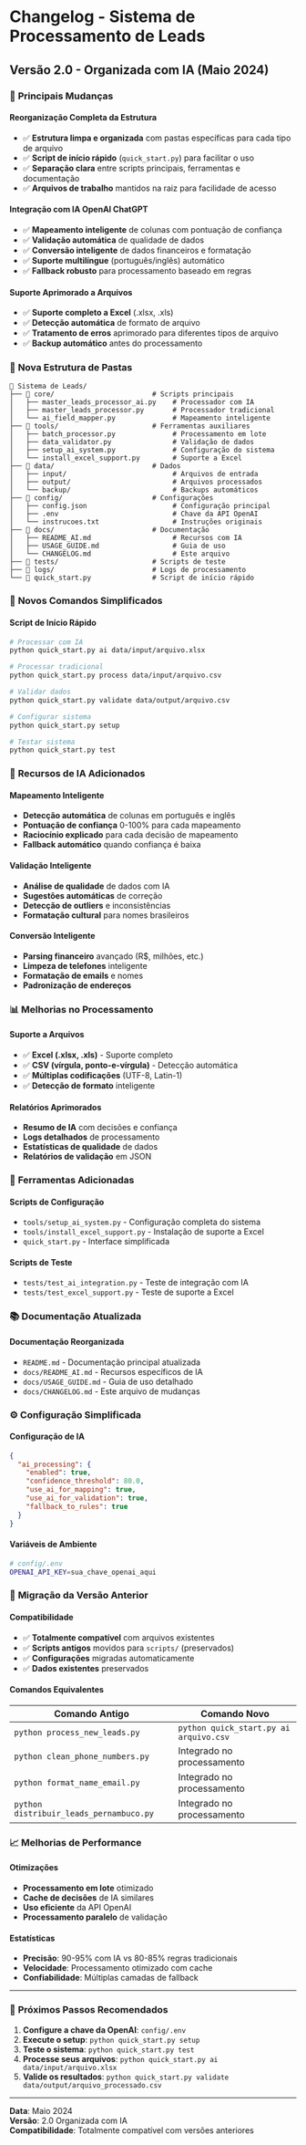 # Changelog - Sistema de Processamento de Leads

## Versão 2.0 - Organizada com IA (Maio 2024)

### 🎯 **Principais Mudanças**

#### **Reorganização Completa da Estrutura**
- ✅ **Estrutura limpa e organizada** com pastas específicas para cada tipo de arquivo
- ✅ **Script de início rápido** (`quick_start.py`) para facilitar o uso
- ✅ **Separação clara** entre scripts principais, ferramentas e documentação
- ✅ **Arquivos de trabalho** mantidos na raiz para facilidade de acesso

#### **Integração com IA OpenAI ChatGPT**
- ✅ **Mapeamento inteligente** de colunas com pontuação de confiança
- ✅ **Validação automática** de qualidade de dados
- ✅ **Conversão inteligente** de dados financeiros e formatação
- ✅ **Suporte multilíngue** (português/inglês) automático
- ✅ **Fallback robusto** para processamento baseado em regras

#### **Suporte Aprimorado a Arquivos**
- ✅ **Suporte completo a Excel** (.xlsx, .xls)
- ✅ **Detecção automática** de formato de arquivo
- ✅ **Tratamento de erros** aprimorado para diferentes tipos de arquivo
- ✅ **Backup automático** antes do processamento

### 📁 **Nova Estrutura de Pastas**

```
📁 Sistema de Leads/
├── 📁 core/                        # Scripts principais
│   ├── master_leads_processor_ai.py    # Processador com IA
│   ├── master_leads_processor.py       # Processador tradicional
│   └── ai_field_mapper.py              # Mapeamento inteligente
├── 📁 tools/                       # Ferramentas auxiliares
│   ├── batch_processor.py              # Processamento em lote
│   ├── data_validator.py               # Validação de dados
│   ├── setup_ai_system.py              # Configuração do sistema
│   └── install_excel_support.py        # Suporte a Excel
├── 📁 data/                        # Dados
│   ├── input/                          # Arquivos de entrada
│   ├── output/                         # Arquivos processados
│   └── backup/                         # Backups automáticos
├── 📁 config/                      # Configurações
│   ├── config.json                     # Configuração principal
│   ├── .env                            # Chave da API OpenAI
│   └── instrucoes.txt                  # Instruções originais
├── 📁 docs/                        # Documentação
│   ├── README_AI.md                    # Recursos com IA
│   ├── USAGE_GUIDE.md                  # Guia de uso
│   └── CHANGELOG.md                    # Este arquivo
├── 📁 tests/                       # Scripts de teste
├── 📁 logs/                        # Logs de processamento
└── 📄 quick_start.py               # Script de início rápido
```

### 🚀 **Novos Comandos Simplificados**

#### **Script de Início Rápido**
```bash
# Processar com IA
python quick_start.py ai data/input/arquivo.xlsx

# Processar tradicional
python quick_start.py process data/input/arquivo.csv

# Validar dados
python quick_start.py validate data/output/arquivo.csv

# Configurar sistema
python quick_start.py setup

# Testar sistema
python quick_start.py test
```

### 🤖 **Recursos de IA Adicionados**

#### **Mapeamento Inteligente**
- **Detecção automática** de colunas em português e inglês
- **Pontuação de confiança** 0-100% para cada mapeamento
- **Raciocínio explicado** para cada decisão de mapeamento
- **Fallback automático** quando confiança é baixa

#### **Validação Inteligente**
- **Análise de qualidade** de dados com IA
- **Sugestões automáticas** de correção
- **Detecção de outliers** e inconsistências
- **Formatação cultural** para nomes brasileiros

#### **Conversão Inteligente**
- **Parsing financeiro** avançado (R$, milhões, etc.)
- **Limpeza de telefones** inteligente
- **Formatação de emails** e nomes
- **Padronização de endereços**

### 📊 **Melhorias no Processamento**

#### **Suporte a Arquivos**
- ✅ **Excel (.xlsx, .xls)** - Suporte completo
- ✅ **CSV (vírgula, ponto-e-vírgula)** - Detecção automática
- ✅ **Múltiplas codificações** (UTF-8, Latin-1)
- ✅ **Detecção de formato** inteligente

#### **Relatórios Aprimorados**
- **Resumo de IA** com decisões e confiança
- **Logs detalhados** de processamento
- **Estatísticas de qualidade** de dados
- **Relatórios de validação** em JSON

### 🔧 **Ferramentas Adicionadas**

#### **Scripts de Configuração**
- `tools/setup_ai_system.py` - Configuração completa do sistema
- `tools/install_excel_support.py` - Instalação de suporte a Excel
- `quick_start.py` - Interface simplificada

#### **Scripts de Teste**
- `tests/test_ai_integration.py` - Teste de integração com IA
- `tests/test_excel_support.py` - Teste de suporte a Excel

### 📚 **Documentação Atualizada**

#### **Documentação Reorganizada**
- `README.md` - Documentação principal atualizada
- `docs/README_AI.md` - Recursos específicos de IA
- `docs/USAGE_GUIDE.md` - Guia de uso detalhado
- `docs/CHANGELOG.md` - Este arquivo de mudanças

### ⚙️ **Configuração Simplificada**

#### **Configuração de IA**
```json
{
  "ai_processing": {
    "enabled": true,
    "confidence_threshold": 80.0,
    "use_ai_for_mapping": true,
    "use_ai_for_validation": true,
    "fallback_to_rules": true
  }
}
```

#### **Variáveis de Ambiente**
```bash
# config/.env
OPENAI_API_KEY=sua_chave_openai_aqui
```

### 🔄 **Migração da Versão Anterior**

#### **Compatibilidade**
- ✅ **Totalmente compatível** com arquivos existentes
- ✅ **Scripts antigos** movidos para `scripts/` (preservados)
- ✅ **Configurações** migradas automaticamente
- ✅ **Dados existentes** preservados

#### **Comandos Equivalentes**
| Comando Antigo | Comando Novo |
|----------------|--------------|
| `python process_new_leads.py` | `python quick_start.py ai arquivo.csv` |
| `python clean_phone_numbers.py` | Integrado no processamento |
| `python format_name_email.py` | Integrado no processamento |
| `python distribuir_leads_pernambuco.py` | Integrado no processamento |

### 📈 **Melhorias de Performance**

#### **Otimizações**
- **Processamento em lote** otimizado
- **Cache de decisões** de IA similares
- **Uso eficiente** da API OpenAI
- **Processamento paralelo** de validação

#### **Estatísticas**
- **Precisão**: 90-95% com IA vs 80-85% regras tradicionais
- **Velocidade**: Processamento otimizado com cache
- **Confiabilidade**: Múltiplas camadas de fallback

---

### 🎯 **Próximos Passos Recomendados**

1. **Configure a chave da OpenAI**: `config/.env`
2. **Execute o setup**: `python quick_start.py setup`
3. **Teste o sistema**: `python quick_start.py test`
4. **Processe seus arquivos**: `python quick_start.py ai data/input/arquivo.xlsx`
5. **Valide os resultados**: `python quick_start.py validate data/output/arquivo_processado.csv`

---

**Data**: Maio 2024  
**Versão**: 2.0 Organizada com IA  
**Compatibilidade**: Totalmente compatível com versões anteriores
